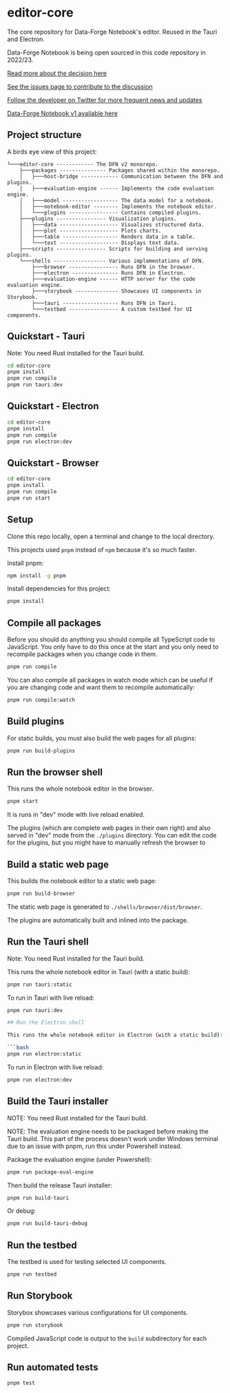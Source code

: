 # editor-core

The core repository for Data-Forge Notebook's editor. Reused in the Tauri and Electron.

Data-Forge Notebook is being open sourced in this code repository in 2022/23.

[Read more about the decision here](https://github.com/data-forge-notebook/wiki/wiki/Future-Plans)

[See the issues page to contribute to the discussion](https://github.com/data-forge-notebook/editor-core/issues)

[Follow the developer on Twitter for more frequent news and updates](https://twitter.com/codecapers)

[Data-Forge Notebook v1 available here](https://www.data-forge-notebook.com/)

## Project structure

A birds eye view of this project:

```
└───editor-core ------------ The DFN v2 monorepo.
    ├───packages --------------- Packages shared within the monorepo.
    │   ├───host-bridge ------------ Communication between the DFN and plugins.
    │   ├───evaluation-engine ------ Implements the code evaluation engine.
    │   ├───model ------------------ The data model for a notebook.
    │   ├───notebook-editor -------- Implements the notebook editor.
    │   └───plugins ---------------- Contains compiled plugins.
    ├───plugins ---------------- Visualization plugins.
    │   ├───data ------------------- Visualizes structured data.
    │   ├───plot ------------------- Plots charts.
    │   ├───table ------------------ Renders data in a table.
    │   └───text ------------------- Displays text data.
    ├───scripts ---------------- Scripts for building and serving plugins.
    └───shells ----------------- Various implementations of DFN.
        ├───browser ---------------- Runs DFN in the browser.
        ├───electron --------------- Runs DFN in Electron.
        ├───evaluation-engine ------ HTTP server for the code evaluation engine.
        ├───storybook -------------- Showcases UI components in Storybook.
        ├───tauri ------------------ Runs DFN in Tauri.
        └───testbed ---------------- A custom testbed for UI components.
```

## Quickstart - Tauri

Note: You need Rust installed for the Tauri build.

```bash
cd editor-core
pnpm install
pnpm run compile
pnpm run tauri:dev
```

## Quickstart - Electron

```bash
cd editor-core
pnpm install
pnpm run compile
pnpm run electron:dev
```

## Quickstart - Browser

```bash
cd editor-core
pnpm install
pnpm run compile
pnpm run start
```

## Setup 

Clone this repo locally, open a terminal and change to the local directory.

This projects used `pnpm` instead of `npm` because it's so much faster.

Install pnpm:

```bash
npm install -g pnpm
```

Install dependencies for this project:

```bash
pnpm install
```

## Compile all packages

Before you should do anything you should compile all TypeScript code to JavaScript. You only have to do this once at the start and you only need to recompile packages when you change code in them.

```bash
pnpm run compile
```

You can also compile all packages in watch mode which can be useful if you are changing code and want them to recompile automatically:

```bash
pnpm run compile:watch
```

## Build plugins

For static builds, you must also build the web pages for all plugins:

```bash
pnpm run build-plugins
```
## Run the browser shell

This runs the whole notebook editor in the browser.

```bash
pnpm start
```

It is runs in "dev" mode with live reload enabled.

The plugins (which are complete web pages in their own right) and also served in "dev" mode from the `./plugins` directory. You can edit the code for the plugins, but you might have to manually refresh the browser to

## Build a static web page

This builds the notebook editor to a static web page:

```bash
pnpm run build-browser
```

The static web page is generated to `./shells/browser/dist/browser`.

The plugins are automatically built and inlined into the package.

## Run the Tauri shell

Note: You need Rust installed for the Tauri build.

This runs the whole notebook editor in Tauri (with a static build):

```bash
pnpm run tauri:static
```

To run in Tauri with live reload:

```bash
pnpm run tauri:dev

## Run the Electron shell

This runs the whole notebook editor in Electron (with a static build):

```bash
pnpm run electron:static
```

To run in Electron with live reload:

```bash
pnpm run electron:dev
```

## Build the Tauri installer

NOTE: You need Rust installed for the Tauri build.

NOTE: The evaluation engine needs to be packaged before making the Tauri build. This part of the process doesn't work under Windows terminal due to an issue with pnpm, run this under Powershell instead.

Package the evaluation engine (under Powershell):

```bash
pnpm run package-eval-engine
```

Then build the release Tauri installer:

```bash
pnpm run build-tauri
```

Or debug:

```bash
pnpm run build-tauri-debug
```

## Run the testbed

The testbed is used for testing selected UI components.

```bash
pnpm run testbed
```

## Run Storybook

Storybox showcases various configurations for UI components.

```bash
pnpm run storybook
```

Compiled JavaScript code is output to the `build` subdirectory for each project.

## Run automated tests

```bash
pnpm test
```
